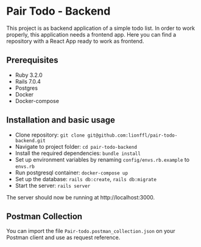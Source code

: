 # Pair Todo - Backend

This project is as backend application of a simple todo list. In order to work properly, this application needs a frontend app. Here you can find a repository with a React App ready to work as frontend.

## Prerequisites

* Ruby 3.2.0
* Rails 7.0.4
* Postgres
* Docker
* Docker-compose

## Installation and basic usage

* Clone repository: `git clone git@github.com:lionffl/pair-todo-backend.git`
* Navigate to project folder: `cd pair-todo-backend`
* Install the required dependencies: `bundle install`
* Set up environment variables by renaming `config/envs.rb.example` to `envs.rb`
* Run postgresql container: `docker-compose up`
* Set up the database: `rails db:create`, `rails db:migrate`
* Start the server: `rails server`

The server should now be running at http://localhost:3000.

## Postman Collection

You can import the file `Pair-todo.postman_collection.json` on your Postman client and use as request reference.

